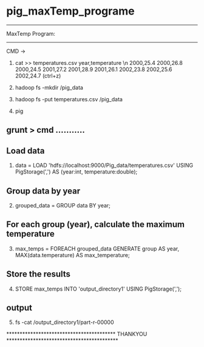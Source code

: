 # pig_maxTemp_programe
*********************************
MaxTemp Program:
*********************************

CMD ->

1. cat >> temperatures.csv
year,temperature \n
2000,25.4
2000,26.8
2000,24.5
2001,27.2
2001,28.9
2001,26.1
2002,23.8
2002,25.6
2002,24.7
(ctrl+z)


2. hadoop fs -mkdir /pig_data
3. hadoop fs -put temperatures.csv /pig_data
4. pig

## grunt > cmd ...........

## Load data 
1. data = LOAD 'hdfs://localhost:9000/Pig_data/temperatures.csv' USING PigStorage(',') AS (year:int, temperature:double);

## Group data by year
2. grouped_data = GROUP data BY year;

## For each group (year), calculate the maximum temperature
3. max_temps = FOREACH grouped_data GENERATE group AS year, MAX(data.temperature) AS max_temperature;

## Store the results
4. STORE max_temps INTO 'output_directory1' USING PigStorage(',');

## output
5. fs -cat /output_directory1/part-r-00000


***************************************** THANKYOU ******************************************
